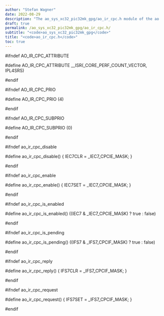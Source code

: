 ```yaml
---
author: "Stefan Wagner"
date: 2022-08-29
description: "The ao_sys_xc32_pic32mk_gpg/ao_ir_cpc.h module of the ao real-time operating system."
draft: true
permalink: /ao_sys_xc32_pic32mk_gpg/ao_ir_cpc.h/ 
subtitle: "<code>ao_sys_xc32_pic32mk_gpg</code>"
title: "<code>ao_ir_cpc.h</code>"
toc: true
---
```


#ifndef AO_IR_CPC_ATTRIBUTE

#define AO_IR_CPC_ATTRIBUTE     __ISR(_CORE_PERF_COUNT_VECTOR, IPL4SRS)

#endif

#ifndef AO_IR_CPC_PRIO

#define AO_IR_CPC_PRIO          (4)

#endif

#ifndef AO_IR_CPC_SUBPRIO

#define AO_IR_CPC_SUBPRIO       (0)

#endif

#ifndef ao_ir_cpc_disable

#define ao_ir_cpc_disable()     { IEC7CLR = _IEC7_CPCIE_MASK; }

#endif

#ifndef ao_ir_cpc_enable

#define ao_ir_cpc_enable()      { IEC7SET = _IEC7_CPCIE_MASK; }

#endif

#ifndef ao_ir_cpc_is_enabled

#define ao_ir_cpc_is_enabled()  ((IEC7 & _IEC7_CPCIE_MASK) ? true : false)

#endif

#ifndef ao_ir_cpc_is_pending

#define ao_ir_cpc_is_pending()  ((IFS7 & _IFS7_CPCIF_MASK) ? true : false)

#endif

#ifndef ao_ir_cpc_reply

#define ao_ir_cpc_reply()       { IFS7CLR = _IFS7_CPCIF_MASK; }

#endif

#ifndef ao_ir_cpc_request

#define ao_ir_cpc_request()     { IFS7SET = _IFS7_CPCIF_MASK; }

#endif

